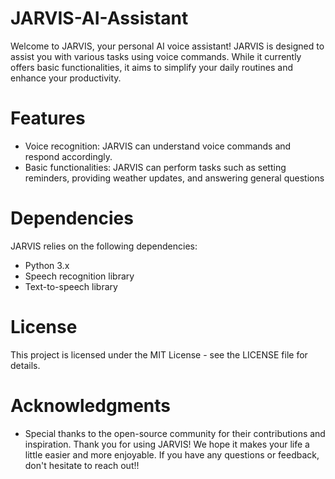 # JARVIS-AI-Assistant
Welcome to JARVIS, your personal AI voice assistant! JARVIS is designed to assist you with various tasks using voice commands. While it currently offers basic functionalities, it aims to simplify your daily routines and enhance your productivity.

# Features
- Voice recognition: JARVIS can understand voice commands and respond accordingly.
- Basic functionalities: JARVIS can perform tasks such as setting reminders, providing weather updates, and answering general questions

# Dependencies
JARVIS relies on the following dependencies:

- Python 3.x
- Speech recognition library
- Text-to-speech library

# License
This project is licensed under the MIT License - see the LICENSE file for details.

# Acknowledgments
- Special thanks to the open-source community for their contributions and inspiration.
Thank you for using JARVIS! We hope it makes your life a little easier and more enjoyable. If you have any questions or feedback, don't hesitate to reach out!!
